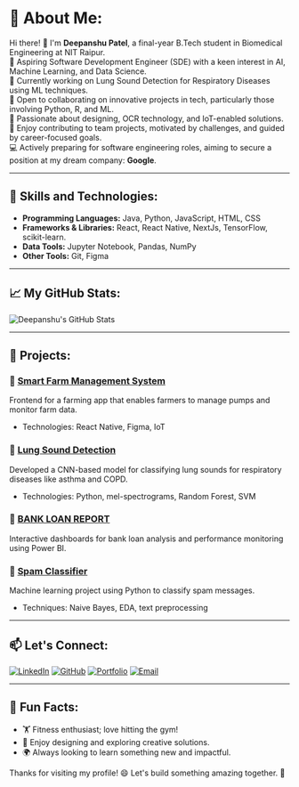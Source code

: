 # 💫 About Me:
Hi there! 👋 I'm **Deepanshu Patel**, a final-year B.Tech student in Biomedical Engineering at NIT Raipur.<br>
🚀 Aspiring Software Development Engineer (SDE) with a keen interest in AI, Machine Learning, and Data Science.<br>
🌱 Currently working on Lung Sound Detection for Respiratory Diseases using ML techniques.<br>
💼 Open to collaborating on innovative projects in tech, particularly those involving Python, R, and ML.<br>
🎨 Passionate about designing, OCR technology, and IoT-enabled solutions.<br>
💪 Enjoy contributing to team projects, motivated by challenges, and guided by career-focused goals.<br>
💻 Actively preparing for software engineering roles, aiming to secure a position at my dream company: **Google**.<br>

---

## 🚀 Skills and Technologies:
- **Programming Languages:** Java, Python, JavaScript, HTML, CSS
- **Frameworks & Libraries:** React, React Native, NextJs, TensorFlow, scikit-learn.
- **Data Tools:** Jupyter Notebook, Pandas, NumPy
- **Other Tools:** Git, Figma

---

## 📈 My GitHub Stats:
![Deepanshu's GitHub Stats](https://github-readme-stats.vercel.app/api?username=deepanshu-patel&show_icons=true&theme=radical)

---

## 🌟 Projects:
### 🔹 [Smart Farm Management System](https://github.com/your-repo)
Frontend for a farming app that enables farmers to manage pumps and monitor farm data.
- Technologies: React Native, Figma, IoT

### 🔹 [Lung Sound Detection](https://github.com/Deepanshu9229/lung_sound_classification)
Developed a CNN-based model for classifying lung sounds for respiratory diseases like asthma and COPD.
- Technologies: Python, mel-spectrograms, Random Forest, SVM

### 🔹 [BANK LOAN REPORT](https://github.com/Deepanshu9229/LoanVista)
Interactive dashboards for bank loan analysis and performance monitoring using Power BI.

### 🔹 [Spam Classifier](https://github.com/Deepanshu9229/Spam_Classifier)
Machine learning project using Python to classify spam messages.
- Techniques: Naive Bayes, EDA, text preprocessing

---

## 📫 Let's Connect:
[![LinkedIn](https://img.shields.io/badge/LinkedIn-Deepanshu%20Patel-blue?style=flat&logo=linkedin)](https://linkedin.com/in/your-link)
[![GitHub](https://img.shields.io/badge/GitHub-deepanshu--patel-black?style=flat&logo=github)](https://github.com/deepanshu-patel)
[![Portfolio](https://img.shields.io/badge/Portfolio-Visit%20Now-green?style=flat)](https://your-portfolio-link.com)
[![Email](https://img.shields.io/badge/Email-Contact%20Me-orange?style=flat&logo=gmail)](mailto:your-email@gmail.com)

---

## 🎯 Fun Facts:
- 🏋️ Fitness enthusiast; love hitting the gym!
- 🎨 Enjoy designing and exploring creative solutions.
- 🌍 Always looking to learn something new and impactful.

Thanks for visiting my profile! 😄 Let's build something amazing together. 🚀
